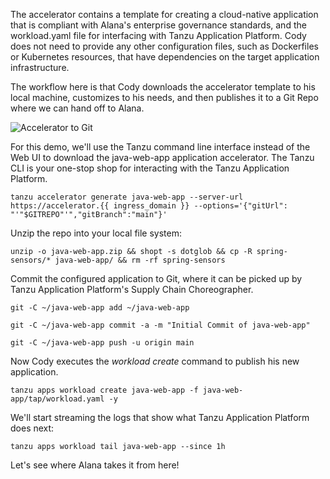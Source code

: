 The accelerator contains a template for creating a cloud-native application that is compliant with Alana's enterprise governance standards, and the workload.yaml file for interfacing with Tanzu Application Platform. Cody does not need to provide any other configuration files, such as Dockerfiles or Kubernetes resources, that have dependencies on the target application infrastructure.

The workflow here is that Cody downloads the accelerator template to his local machine, customizes to his needs, and then publishes it to a Git Repo where we can hand off to Alana.

![Accelerator to Git](images/push-to-git.png)

For this demo, we'll use the Tanzu command line interface instead of the Web UI to download the java-web-app application accelerator. The Tanzu CLI is your one-stop shop for interacting with the Tanzu Application Platform.

```execute
tanzu accelerator generate java-web-app --server-url https://accelerator.{{ ingress_domain }} --options='{"gitUrl": "'"$GITREPO"'","gitBranch":"main"}'
```

Unzip the repo into your local file system:

```execute
unzip -o java-web-app.zip && shopt -s dotglob && cp -R spring-sensors/* java-web-app/ && rm -rf spring-sensors
```

Commit the configured application to Git, where it can be picked up by Tanzu Application Platform's Supply Chain Choreographer.

```execute
git -C ~/java-web-app add ~/java-web-app
```

```execute
git -C ~/java-web-app commit -a -m "Initial Commit of java-web-app"
```

```execute
git -C ~/java-web-app push -u origin main
```

Now Cody executes the *workload create* command to publish his new application. 

```execute
tanzu apps workload create java-web-app -f java-web-app/tap/workload.yaml -y
```

We'll start streaming the logs that show what Tanzu Application Platform does next:

```execute-2
tanzu apps workload tail java-web-app --since 1h
```

Let's see where Alana takes it from here!
